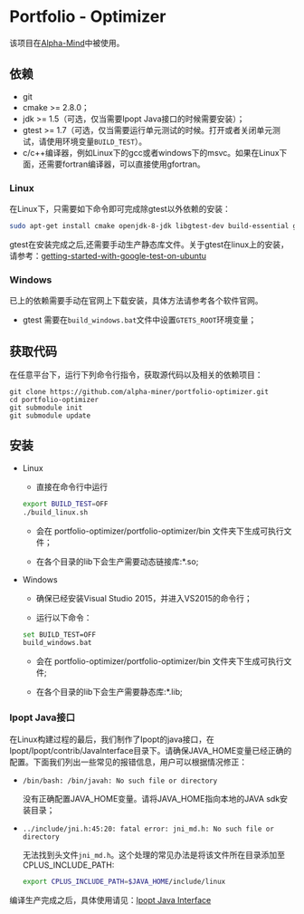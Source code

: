 # Portfolio - Optimizer

该项目在[Alpha-Mind](https://github.com/wegamekinglc/alpha-mind)中被使用。

## 依赖

* git
* cmake >= 2.8.0；
* jdk >= 1.5（可选，仅当需要Ipopt Java接口的时候需要安装）；
* gtest >= 1.7（可选，仅当需要运行单元测试的时候。打开或者关闭单元测试，请使用环境变量`BUILD_TEST`）。
* c/c++编译器，例如Linux下的gcc或者windows下的msvc。如果在Linux下面，还需要fortran编译器，可以直接使用gfortran。

### Linux
在Linux下，只需要如下命令即可完成除gtest以外依赖的安装：

```bash
sudo apt-get install cmake openjdk-8-jdk libgtest-dev build-essential gfortran automake autoconf
```

gtest在安装完成之后,还需要手动生产静态库文件。关于gtest在linux上的安装，请参考：[getting-started-with-google-test-on-ubuntu](https://www.eriksmistad.no/getting-started-with-google-test-on-ubuntu/)

### Windows

已上的依赖需要手动在官网上下载安装，具体方法请参考各个软件官网。

* gtest 需要在``build_windows.bat``文件中设置``GTETS_ROOT``环境变量；

## 获取代码

在任意平台下，运行下列命令行指令，获取源代码以及相关的依赖项目：

```
git clone https://github.com/alpha-miner/portfolio-optimizer.git
cd portfolio-optimizer
git submodule init
git submodule update
```

## 安装

* Linux
   
  * 直接在命令行中运行

  ```bash
  export BUILD_TEST=OFF
  ./build_linux.sh
  ```

  * 会在 portfolio-optimizer/portfolio-optimizer/bin 文件夹下生成可执行文件；
  
  * 在各个目录的lib下会生产需要动态链接库:*.so;

* Windows
    
  * 确保已经安装Visual Studio 2015，并进入VS2015的命令行；

  * 运行以下命令：

  ```bash
  set BUILD_TEST=OFF
  build_windows.bat
  ```

  * 会在 portfolio-optimizer/portfolio-optimizer/bin 文件夹下生成可执行文件;

  * 在各个目录的lib下会生产需要静态库:*.lib;


### Ipopt Java接口

在Linux构建过程的最后，我们制作了Ipopt的java接口，在Ipopt/Ipopt/contrib/JavaInterface目录下。请确保JAVA_HOME变量已经正确的配置。下面我们列出一些常见的报错信息，用户可以根据情况修正：

* ``/bin/bash: /bin/javah: No such file or directory``
    
    没有正确配置JAVA_HOME变量。请将JAVA_HOME指向本地的JAVA sdk安装目录；

* ``../include/jni.h:45:20: fatal error: jni_md.h: No such file or directory``

    无法找到头文件``jni_md.h``。这个处理的常见办法是将该文件所在目录添加至CPLUS_INCLUDE_PATH:

    ```bash
    export CPLUS_INCLUDE_PATH=$JAVA_HOME/include/linux
    ```

编译生产完成之后，具体使用请见：[Ipopt Java Interface](https://www.coin-or.org/Ipopt/documentation/node16.html)
